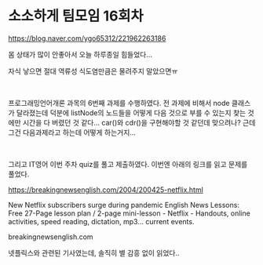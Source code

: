 # 소소하게 팀모임 16회차

https://blog.naver.com/ygo65312/221962263186

몸 상태가 많이 안좋아서 오늘 하루종일 힘들었다...

자식 낳으면 절대 역류성 식도염만큼은 물려주지 말았으면ㅠ

​

프로그래밍언어개론 과목의 6번째 과제를 수행하였다. 전 과제에 비해서 node 클래스가 달라졌는데 덕분에 listNode의 노드들을 어떻게 다음 것으로 부를 수 있는지 찾는 것에만 시간을 다 버렸던 것 같다... car()와 cdr()을 구현해야할 것 같던데 맞으려나? 근데 그건 다음과제라고 하는데 어떻게 하는거지...

​

그리고 IT영어 이번 주차 quiz를 풀고 제출하였다. 이번엔 아래의 링크를 읽고 문제를 풀었다.

https://breakingnewsenglish.com/2004/200425-netflix.html



New Netflix subscribers surge during pandemic
English News Lessons: Free 27-Page lesson plan / 2-page mini-lesson - Netflix - Handouts, online activities, speed reading, dictation, mp3... current events.

breakingnewsenglish.com

넷플릭스와 관련된 기사였는데, 솔직히 별 감흥 없이 읽었다..
